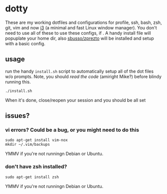 dotty
=====

These are my working dotfiles and configurations for profile, ssh, bash, zsh, git, vim and now [i3](http://i3wm.org/) (a minimal and fast Linux window manager). You don't need to use all of these to use these configs, if . A handy install file will popuplate your home dir, also [sbusso/zprezto](https://github.com/sbusso/zprezto) will be installed and setup with a basic config.

## usage

run the handy `install.sh` script to automatically setup all of the dot files w/o prompts. Note, you should _read the code_ (amiright Mike?) before blindy running this.

```
./install.sh
```

When it's done, close/reopen your session and you should be all set

## issues?

### vi errors? Could be a bug, or you might need to do this

```
sudo apt-get install vim-nox
mkdir ~/.vim/backups
```

YMMV if you're not runningn Debian or Ubuntu.

### don't have zsh installed?

```
sudo apt-get install zsh
```

YMMV if you're not runningn Debian or Ubuntu.
